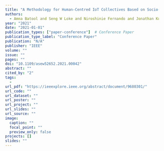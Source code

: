 ```yaml
---
title: "A Methodology for Human-Centred IoT Collectives Based on Socio-Ethical Policies"
authors:
  - Amna Batool and Seng W Loke and Niroshinie Fernando and Jonathan Kua
year: "2021"
date: "2021-01-01"
publication_types: ["paper-conference"]  # Conference Paper
publication_type_label: "Conference Paper"
publication: "N/A"
publisher: "IEEE"
volume: ""
issue: ""
pages: ""
doi: "10.1109/asew52652.2021.00042"
abstract: ""
cited_by: "2"
tags:
  - 
url_pdf: "https://ieeexplore.ieee.org/abstract/document/9680301/"
url_code: ""
url_dataset: ""
url_poster: ""
url_project: ""
url_slides: ""
url_source: ""
image:
  caption: ""
  focal_point: ""
  preview_only: false
projects: []
slides: ""
---
```

